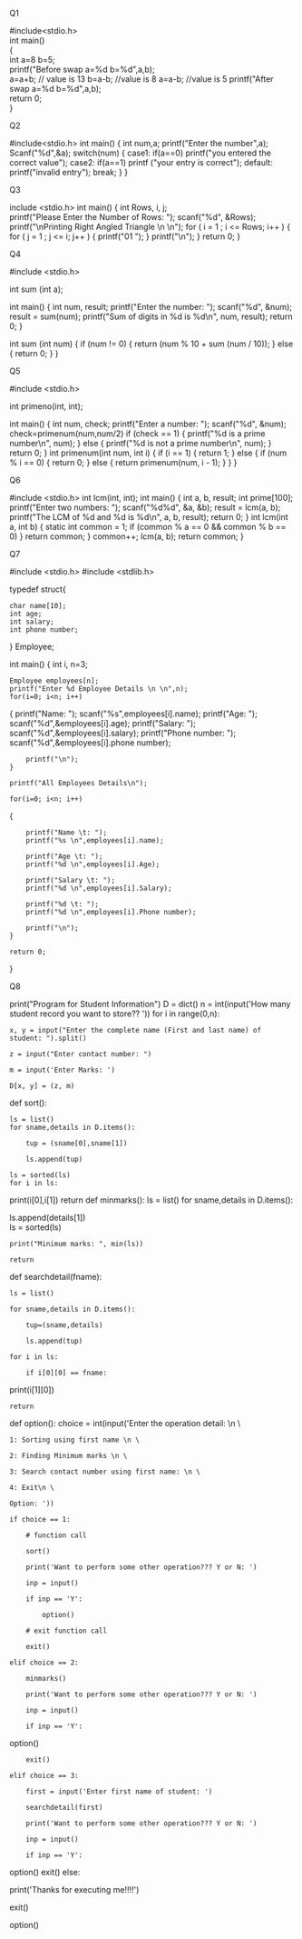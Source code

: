 Q1

#include<stdio.h>  
 int main()    
{    
int a=8 b=5;      
printf("Before swap a=%d b=%d",a,b);      
a=a+b;  // value is 13 
b=a-b; //value is 8
a=a-b; //value is 5
printf("After swap a=%d b=%d",a,b);    
return 0;  
}   
 

Q2

#include<stdio.h>
int main()
{
int num,a;
printf("Enter the number",a);
Scanf("%d",&a);
switch(num)
{
case1:
if(a==0)
printf("you entered the correct value");
case2:
if(a==1)
printf ("your entry is correct");
default:
printf("invalid entry");
break;
}
}



Q3


include <stdio.h>
int main() 
{
  int Rows, i, j;	
  printf("Please Enter the Number of Rows:  ");
  scanf("%d", &Rows);	
  printf("\nPrinting Right Angled Triangle \n \n");
  for ( i = 1 ; i <= Rows; i++ ) 
  {
 for ( j = 1 ; j <= i; j++ ) 
  {
  printf("01 ");
 }
 printf("\n");
}
return 0;
}
 
Q4


#include <stdio.h>
 
int sum (int a);
 
int main()
{
int num, result;
printf("Enter the number: ");
scanf("%d", &num);
result = sum(num);
printf("Sum of digits in %d is %d\n", num, result);
return 0;
}
 
int sum (int num)
{
    if (num != 0)
    {
        return (num % 10 + sum (num / 10));
    }
    else
    {
 return 0;
 }
}

Q5 

#include <stdio.h>
 
int primeno(int, int);
 
int main()
{
    int num, check;
    printf("Enter a number: ");
    scanf("%d", &num);
    check=primenum(num,num/2)
    if (check == 1)
    {
        printf("%d is a prime number\n", num);
    }
    else
    {
        printf("%d is not a prime number\n", num);
    }
    return 0;
}
int primenum(int num, int i)
{
    if (i == 1)
    {
        return 1;
    }
    else
    {
  if (num % i == 0)
  {
  return 0;
 }
 else
 {
 return primenum(num, i - 1);
}
 }
}


Q6

#include <stdio.h>
int lcm(int, int);
int main()
{
    int a, b, result;
    int prime[100];
    printf("Enter two numbers: ");
    scanf("%d%d", &a, &b);
    result = lcm(a, b);
    printf("The LCM of %d and %d is %d\n", a, b, result);
    return 0;
}
int lcm(int a, int b)
{ 
 static int common = 1;
 if (common % a == 0 && common % b == 0)
 }
return common;
}
common++;
lcm(a, b);
return common;
}


Q7

#include <stdio.h>
#include <stdlib.h>
 
typedef struct{
 
    char name[10];
    int age;
    int salary;
    int phone number;
 
} Employee;
 
int main()
{
    int i, n=3;
 
    Employee employees[n];
    printf("Enter %d Employee Details \n \n",n);
    for(i=0; i<n; i++)
{
        printf("Name: ");
        scanf("%s",employees[i].name);
        printf("Age: ");
        scanf("%d",&employees[i].age);
        printf("Salary: ");
        scanf("%d",&employees[i].salary);
        printf("Phone number: ");
        scanf("%d",&employees[i].phone number);
 
        printf("\n");
    }
 
    printf("All Employees Details\n");
 
    for(i=0; i<n; i++)
{
 
        printf("Name \t: ");
        printf("%s \n",employees[i].name);
 
        printf("Age \t: ");
        printf("%d \n",employees[i].Age);
 
        printf("Salary \t: ");
        printf("%d \n",employees[i].Salary);
        
        printf("%d \t: ");
        printf("%d \n",employees[i].Phone number);
 
        printf("\n");
    }
 
    return 0;
}



Q8

print("Program for Student Information")
D = dict()
n = int(input('How many student record you want to store?? '))
for i in range(0,n):

    x, y = input("Enter the complete name (First and last name) of student: ").split()

    z = input("Enter contact number: ")

    m = input('Enter Marks: ')

    D[x, y] = (z, m)

def sort():

    ls = list()
    for sname,details in D.items(): 

        tup = (sname[0],sname[1]) 

        ls.append(tup)    

    ls = sorted(ls)    
    for i in ls:
   print(i[0],i[1]) 
    return
def minmarks():
   ls = list()
    for sname,details in D.items(): 

  ls.append(details[1])      
    ls = sorted(ls)    

    print("Minimum marks: ", min(ls))

    return

def searchdetail(fname):

    ls = list()

    for sname,details in D.items():

        tup=(sname,details)

        ls.append(tup)

    for i in ls: 

        if i[0][0] == fname:

 print(i[1][0])

    return

def option():
    choice = int(input('Enter the operation detail: \n \

    1: Sorting using first name \n \

    2: Finding Minimum marks \n \

    3: Search contact number using first name: \n \

    4: Exit\n \

    Option: '))

    if choice == 1:

        # function call

        sort()

        print('Want to perform some other operation??? Y or N: ')

        inp = input()

        if inp == 'Y':

            option()  

        # exit function call    

        exit()

    elif choice == 2:

        minmarks()

        print('Want to perform some other operation??? Y or N: ')

        inp = input()

        if inp == 'Y':
 option()

        exit() 

    elif choice == 3:

        first = input('Enter first name of student: ')

        searchdetail(first)

        print('Want to perform some other operation??? Y or N: ')

        inp = input()

        if inp == 'Y':

option()
 exit()
  else:

 print('Thanks for executing me!!!!')

 exit()

option()
